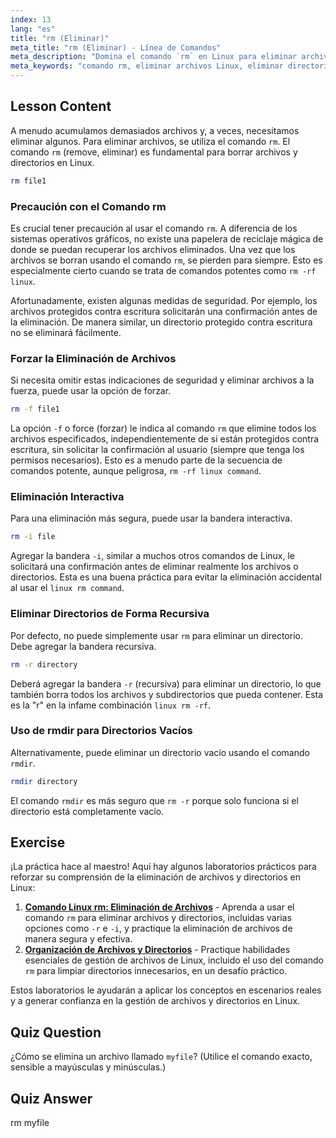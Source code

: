 ```yaml
---
index: 13
lang: "es"
title: "rm (Eliminar)"
meta_title: "rm (Eliminar) - Línea de Comandos"
meta_description: "Domina el comando `rm` en Linux para eliminar archivos y directorios de forma segura. Aprende sobre opciones como -f, -i, -r y el comando `rmdir`. Comprende el poder de `rm -rf linux` y la importancia de la precaución al usar el comando rm de linux."
meta_keywords: "comando rm, eliminar archivos Linux, eliminar directorios, tutorial Linux, Linux para principiantes, rmdir, comando rm linux, rm -rf linux, rm linux, linux rm -rf, comando rm -rf linux"
---
```


## Lesson Content

A menudo acumulamos demasiados archivos y, a veces, necesitamos eliminar algunos. Para eliminar archivos, se utiliza el comando `rm`. El comando `rm` (remove, eliminar) es fundamental para borrar archivos y directorios en Linux.

```bash
rm file1
```

### Precaución con el Comando rm

Es crucial tener precaución al usar el comando `rm`. A diferencia de los sistemas operativos gráficos, no existe una papelera de reciclaje mágica de donde se puedan recuperar los archivos eliminados. Una vez que los archivos se borran usando el comando `rm`, se pierden para siempre. Esto es especialmente cierto cuando se trata de comandos potentes como `rm -rf linux`.

Afortunadamente, existen algunas medidas de seguridad. Por ejemplo, los archivos protegidos contra escritura solicitarán una confirmación antes de la eliminación. De manera similar, un directorio protegido contra escritura no se eliminará fácilmente.

### Forzar la Eliminación de Archivos

Si necesita omitir estas indicaciones de seguridad y eliminar archivos a la fuerza, puede usar la opción de forzar.

```bash
rm -f file1
```

La opción `-f` o force (forzar) le indica al comando `rm` que elimine todos los archivos especificados, independientemente de si están protegidos contra escritura, sin solicitar la confirmación al usuario (siempre que tenga los permisos necesarios). Esto es a menudo parte de la secuencia de comandos potente, aunque peligrosa, `rm -rf linux command`.

### Eliminación Interactiva

Para una eliminación más segura, puede usar la bandera interactiva.

```bash
rm -i file
```

Agregar la bandera `-i`, similar a muchos otros comandos de Linux, le solicitará una confirmación antes de eliminar realmente los archivos o directorios. Esta es una buena práctica para evitar la eliminación accidental al usar el `linux rm command`.

### Eliminar Directorios de Forma Recursiva

Por defecto, no puede simplemente usar `rm` para eliminar un directorio. Debe agregar la bandera recursiva.

```bash
rm -r directory
```

Deberá agregar la bandera `-r` (recursiva) para eliminar un directorio, lo que también borra todos los archivos y subdirectorios que pueda contener. Esta es la "r" en la infame combinación `linux rm -rf`.

### Uso de rmdir para Directorios Vacíos

Alternativamente, puede eliminar un directorio vacío usando el comando `rmdir`.

```bash
rmdir directory
```

El comando `rmdir` es más seguro que `rm -r` porque solo funciona si el directorio está completamente vacío.

## Exercise

¡La práctica hace al maestro! Aquí hay algunos laboratorios prácticos para reforzar su comprensión de la eliminación de archivos y directorios en Linux:

1. **[Comando Linux rm: Eliminación de Archivos](https://labex.io/es/labs/linux-linux-rm-command-file-removing-209741)** - Aprenda a usar el comando `rm` para eliminar archivos y directorios, incluidas varias opciones como `-r` e `-i`, y practique la eliminación de archivos de manera segura y efectiva.
2. **[Organización de Archivos y Directorios](https://labex.io/es/labs/linux-organizing-files-and-directories-387877)** - Practique habilidades esenciales de gestión de archivos de Linux, incluido el uso del comando `rm` para limpiar directorios innecesarios, en un desafío práctico.

Estos laboratorios le ayudarán a aplicar los conceptos en escenarios reales y a generar confianza en la gestión de archivos y directorios en Linux.

## Quiz Question

¿Cómo se elimina un archivo llamado `myfile`? (Utilice el comando exacto, sensible a mayúsculas y minúsculas.)

## Quiz Answer

rm myfile
